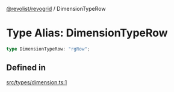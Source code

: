 [@revolist/revogrid](README.md) / DimensionTypeRow

# Type Alias: DimensionTypeRow

```ts
type DimensionTypeRow: "rgRow";
```

## Defined in

[src/types/dimension.ts:1](https://github.com/revolist/revogrid/blob/32c6316d328fcc561520e19c2a4b987d1e8a85d2/src/types/dimension.ts#L1)
